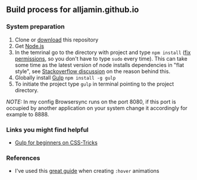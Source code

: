 ## Build process for alljamin.github.io

### System preparation
1. Clone or [download](https://github.com/alljamin/alljamin.github.io/archive/master.zip) this repository
2. Get [Node.js](https://nodejs.org/)
3. In the temrinal go to the directory with project and type ```npm install``` ([fix permissions](https://docs.npmjs.com/getting-started/fixing-npm-permissions), so you don't have to type ```sudo``` every time). This can take some time as the latest version of node installs dependencies in "flat style", see [Stackoverflow discussion](http://stackoverflow.com/questions/33794319/too-many-npm-modules-are-installed-after-execute-npm-install) on the reason behind this. 
4. Globally install [Gulp](http://gulpjs.com/) `npm install -g gulp` 
5. To initiate the project type `gulp` in terminal pointing to the project directory. 

*NOTE:*
In my config Browsersync runs on the port 8080, if this port is occupied by another application on your system change it accordingly for example to 8888.

### Links you might find helpful
- [Gulp for beginners on CSS-Tricks](https://css-tricks.com/gulp-for-beginners/)

### References
- I've used this [great guide](http://tobiasahlin.com/blog/css-trick-animating-link-underlines/) when creating `:hover` animations
